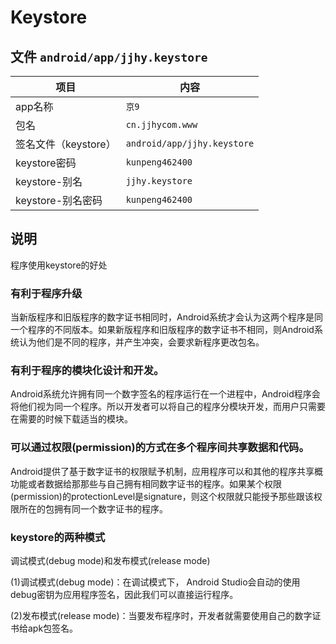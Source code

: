 # Keystore

## 文件 `android/app/jjhy.keystore`

| 项目                 | 内容                        |
| -------------------- | --------------------------- |
| app名称              | `京9`                       |
| 包名                 | `cn.jjhycom.www`            |
| 签名文件（keystore） | `android/app/jjhy.keystore` |
| keystore密码         | `kunpeng462400`             |
| keystore-别名        | `jjhy.keystore`             |
| keystore-别名密码    | `kunpeng462400`             |

## 说明
程序使用keystore的好处
### 有利于程序升级

当新版程序和旧版程序的数字证书相同时，Android系统才会认为这两个程序是同一个程序的不同版本。如果新版程序和旧版程序的数字证书不相同，则Android系统认为他们是不同的程序，并产生冲突，会要求新程序更改包名。

### 有利于程序的模块化设计和开发。

Android系统允许拥有同一个数字签名的程序运行在一个进程中，Android程序会将他们视为同一个程序。所以开发者可以将自己的程序分模块开发，而用户只需要在需要的时候下载适当的模块。

### 可以通过权限(permission)的方式在多个程序间共享数据和代码。

Android提供了基于数字证书的权限赋予机制，应用程序可以和其他的程序共享概功能或者数据给那那些与自己拥有相同数字证书的程序。如果某个权限(permission)的protectionLevel是signature，则这个权限就只能授予那些跟该权限所在的包拥有同一个数字证书的程序。

### keystore的两种模式
调试模式(debug mode)和发布模式(release mode)

(1)调试模式(debug mode)：在调试模式下， Android Studio会自动的使用debug密钥为应用程序签名，因此我们可以直接运行程序。

(2)发布模式(release mode)：当要发布程序时，开发者就需要使用自己的数字证书给apk包签名。

